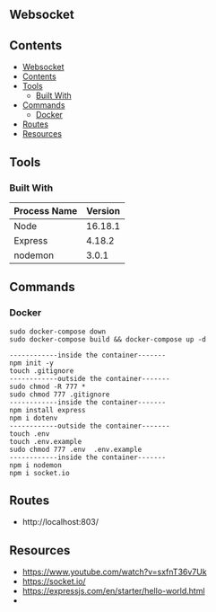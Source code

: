 ## Websocket

## Contents

- [Websocket](#websocket)
- [Contents](#contents)
- [Tools](#tools)
  - [Built With](#built-with)
- [Commands](#commands)
  - [Docker](#docker)
- [Routes](#routes)
- [Resources](#resources)

## Tools

### Built With

| Process Name | Version |
| ------------ | ------- |
| Node         | 16.18.1 |
| Express      | 4.18.2  |
| nodemon      | 3.0.1   |

## Commands 

### Docker
```
sudo docker-compose down
sudo docker-compose build && docker-compose up -d
```

```
------------inside the container-------
npm init -y
touch .gitignore
------------outside the container-------
sudo chmod -R 777 *
sudo chmod 777 .gitignore
------------inside the container-------
npm install express
npm i dotenv
------------outside the container-------
touch .env
touch .env.example
sudo chmod 777 .env  .env.example
------------inside the container-------
npm i nodemon
npm i socket.io
```

## Routes
- http://localhost:803/


## Resources
- https://www.youtube.com/watch?v=sxfnT36v7Uk 
- https://socket.io/
- https://expressjs.com/en/starter/hello-world.html 
- 
